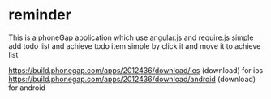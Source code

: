 # reminder
This is a phoneGap application which use angular.js and require.js
simple add todo list and achieve todo item simple by click it and move it to achieve list

https://build.phonegap.com/apps/2012436/download/ios (download) for ios
https://build.phonegap.com/apps/2012436/download/android (download) for android
